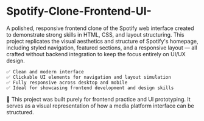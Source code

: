 # Spotify-Clone-Frontend-UI-
A polished, responsive frontend clone of the Spotify web interface created to demonstrate strong skills in HTML, CSS, and layout structuring. This project replicates the visual aesthetics and structure of Spotify's homepage, including styled navigation, featured sections, and a responsive layout — all crafted without backend integration to keep the focus entirely on UI/UX design.
```
✅ Clean and modern interface
✅ Clickable UI elements for navigation and layout simulation
✅ Fully responsive across desktop and mobile
✅ Ideal for showcasing frontend development and design skills
```

🎯 This project was built purely for frontend practice and UI prototyping. It serves as a visual representation of how a media platform interface can be structured.
